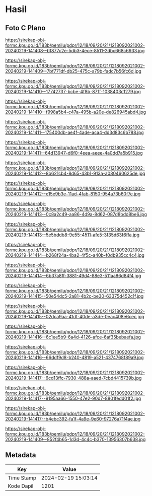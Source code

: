 # Hasil

## Foto C Plano

https://sirekap-obj-formc.kpu.go.id/183b/pemilu/pdpr/12/18/09/20/21/1218092021002-20240219-141408--b1877c2e-5db3-4ece-8511-2dbc668c6933.jpg

https://sirekap-obj-formc.kpu.go.id/183b/pemilu/pdpr/12/18/09/20/21/1218092021002-20240219-141409--7bf771df-db25-475c-a79b-fadc7b56fc6d.jpg

https://sirekap-obj-formc.kpu.go.id/183b/pemilu/pdpr/12/18/09/20/21/1218092021002-20240219-141410--17742737-bcbe-4f8b-871f-1038403c1279.jpg

https://sirekap-obj-formc.kpu.go.id/183b/pemilu/pdpr/12/18/09/20/21/1218092021002-20240219-141410--f998a5b4-c47a-495b-a20e-de826945abd4.jpg

https://sirekap-obj-formc.kpu.go.id/183b/pemilu/pdpr/12/18/09/20/21/1218092021002-20240219-141411--175400db-ae4f-4ade-aca4-dd3d83c6b788.jpg

https://sirekap-obj-formc.kpu.go.id/183b/pemilu/pdpr/12/18/09/20/21/1218092021002-20240219-141411--64d13947-d6f0-4eea-aeee-4a0dd7a5b915.jpg

https://sirekap-obj-formc.kpu.go.id/183b/pemilu/pdpr/12/18/09/20/21/1218092021002-20240219-141412--8b621cb4-8d65-43b1-913a-a080460625de.jpg

https://sirekap-obj-formc.kpu.go.id/183b/pemilu/pdpr/12/18/09/20/21/1218092021002-20240219-141412--e15e9b3e-11ad-4fab-8150-954a73b60f7e.jpg

https://sirekap-obj-formc.kpu.go.id/183b/pemilu/pdpr/12/18/09/20/21/1218092021002-20240219-141413--0c8a2c49-aa86-4d9a-8d62-087d8bdd8be6.jpg

https://sirekap-obj-formc.kpu.go.id/183b/pemilu/pdpr/12/18/09/20/21/1218092021002-20240219-141413--5e5bddb8-9e55-4511-afe5-3f35d63f6ffa.jpg

https://sirekap-obj-formc.kpu.go.id/183b/pemilu/pdpr/12/18/09/20/21/1218092021002-20240219-141414--b268f24a-4ba2-4f5c-a40b-f0db935cc4c4.jpg

https://sirekap-obj-formc.kpu.go.id/183b/pemilu/pdpr/12/18/09/20/21/1218092021002-20240219-141414--6b37a8ff-3881-49d4-88e3-511aa86d84f4.jpg

https://sirekap-obj-formc.kpu.go.id/183b/pemilu/pdpr/12/18/09/20/21/1218092021002-20240219-141415--50e54dc5-2a81-4b2c-be30-63375d452c1f.jpg

https://sirekap-obj-formc.kpu.go.id/183b/pemilu/pdpr/12/18/09/20/21/1218092021002-20240219-141415--02dca9aa-41df-40de-a3de-0eac408e6cec.jpg

https://sirekap-obj-formc.kpu.go.id/183b/pemilu/pdpr/12/18/09/20/21/1218092021002-20240219-141416--6c1ee5b9-6a4d-4126-afce-6af35bebaefa.jpg

https://sirekap-obj-formc.kpu.go.id/183b/pemilu/pdpr/12/18/09/20/21/1218092021002-20240219-141416--66ddf9d8-b240-4819-a521-4374768f89a9.jpg

https://sirekap-obj-formc.kpu.go.id/183b/pemilu/pdpr/12/18/09/20/21/1218092021002-20240219-141417--6cd13ffc-7930-488a-aaed-7cbd4415739b.jpg

https://sirekap-obj-formc.kpu.go.id/183b/pemilu/pdpr/12/18/09/20/21/1218092021002-20240219-141417--9195aa66-1550-47e2-90d7-8801fedd01f2.jpg

https://sirekap-obj-formc.kpu.go.id/183b/pemilu/pdpr/12/18/09/20/21/1218092021002-20240219-141417--b4ebc392-fa1f-4a9e-9e60-97276a71f4ae.jpg

https://sirekap-obj-formc.kpu.go.id/183b/pemilu/pdpr/12/18/09/20/21/1218092021002-20240219-141409--852f4b65-1d3d-4c4c-b370-13956307b638.jpg


## Metadata

| Key        | Value               |
| ---------- | ------------------- |
| Time Stamp | 2024-02-19 15:03:14 |
| Kode Dapil | 1201                |



